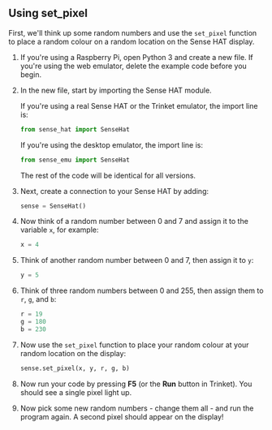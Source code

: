 ## Using set_pixel

First, we'll think up some random numbers and use the `set_pixel` function to place a random colour on a random location on the Sense HAT display.

1. If you're using a Raspberry Pi, open Python 3 and create a new file. If you're using the web emulator, delete the example code before you begin.

1. In the new file, start by importing the Sense HAT module.

    If you're using a real Sense HAT or the Trinket emulator, the import line is:

    ```python
    from sense_hat import SenseHat
    ```

    If you're using the desktop emulator, the import line is:

    ```python
    from sense_emu import SenseHat
    ```

    The rest of the code will be identical for all versions.

1. Next, create a connection to your Sense HAT by adding:

    ```python
    sense = SenseHat()
    ```

1. Now think of a random number between 0 and 7 and assign it to the variable `x`, for example:

    ```python
    x = 4
    ```

1. Think of another random number between 0 and 7, then assign it to `y`:

    ```python
    y = 5
    ```

1. Think of three random numbers between 0 and 255, then assign them to `r`, `g`, and `b`:

    ```python
    r = 19
    g = 180
    b = 230
    ```

1. Now use the `set_pixel` function to place your random colour at your random location on the display:

    ```python
    sense.set_pixel(x, y, r, g, b)
    ```

1. Now run your code by pressing **F5** (or the **Run** button in Trinket). You should see a single pixel light up.

1. Now pick some new random numbers - change them all - and run the program again. A second pixel should appear on the display!
